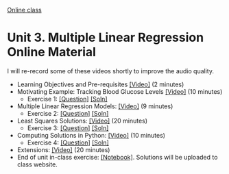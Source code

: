 [Online class](../../online_class.md) 

# Unit 3.  Multiple Linear Regression Online Material

I will re-record some of these videos shortly to improve the audio quality.

* Learning Objectives and Pre-requisites [[Video]](https://www.dropbox.com/s/136rt9l45irdjdp/Intro.mp4?dl=0) (2 minutes)
* Motivating Example:  Tracking Blood Glucose Levels [[Video]](https://www.dropbox.com/s/ey1ins077lzeywy/Example.mp4) (10 minutes)
    * Exercise 1:  [[Question]](./Ex1_Example.pdf)  [[Soln]](./Ex1_Example_Soln.pdf)  
* Multiple Linear Regression Models: [[Video]](https://www.dropbox.com/s/kn9hxf3k70hceiz/Model.mp4) (9 minutes)
    * Exercise 2:  [[Question]](./Ex2_Model.pdf)  [[Soln]](./Ex2_Model_Soln.pdf)  
* Least Squares Solutions: [[Video]](https://www.dropbox.com/s/crwu4ohiayuz3o8/LSSoln.mp4) (20 minutes)
    * Exercise 3:  [[Question]](./Ex3_LS.pdf)  [[Soln]](./Ex3_LS_Soln.pdf)  
* Computing Solutions in Python: [[Video]](https://www.dropbox.com/s/puscxq5jbbz3dol/PythonDemo.mp4) (10 minutes)
    * Exercise 4: [[Question]](./Ex4_Python.pdf)  [[Soln]](./Ex4_Python_Soln.pdf) 
* Extensions:  [[Video]](https://www.dropbox.com/s/ecrzmlted1skufu/Extensions.mp4) (20 minutes)
* End of unit in-class exercise:  [[Notebook]](../linreg_inclass.ipynb).  Solutions will be uploaded to class website.


